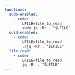 ```yaml
---
functions:
  sudo-enabled:
    - code: |
        LFILE=file_to_read
        sudo jq -Rr . "$LFILE"
  suid-enabled:
    - code: |
        LFILE=file_to_read
        ./jq -Rr . "$LFILE"
  file-read:
    - code: |
        LFILE=file_to_read
        jq -Rr . "$LFILE"
---
```

